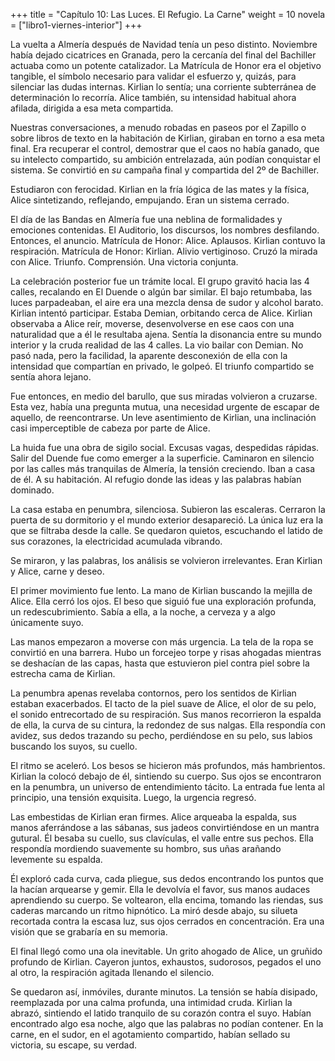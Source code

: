 +++
title = "Capítulo 10: Las Luces. El Refugio. La Carne"
weight = 10
novela = ["libro1-viernes-interior"]
+++


La vuelta a Almería después de Navidad tenía un peso distinto. Noviembre había dejado cicatrices en Granada, pero la cercanía del final del Bachiller actuaba como un potente catalizador. La Matrícula de Honor era el objetivo tangible, el símbolo necesario para validar el esfuerzo y, quizás, para silenciar las dudas internas. Kirlian lo sentía; una corriente subterránea de determinación lo recorría. Alice también, su intensidad habitual ahora afilada, dirigida a esa meta compartida.

Nuestras conversaciones, a menudo robadas en paseos por el Zapillo o sobre libros de texto en la habitación de Kirlian, giraban en torno a esa meta final. Era recuperar el control, demostrar que el caos no había ganado, que su intelecto compartido, su ambición entrelazada, aún podían conquistar el sistema. Se convirtió en *su* campaña final y compartida del 2º de Bachiller.

Estudiaron con ferocidad. Kirlian en la fría lógica de las mates y la física, Alice sintetizando, reflejando, empujando. Eran un sistema cerrado.

El día de las Bandas en Almería fue una neblina de formalidades y emociones contenidas. El Auditorio, los discursos, los nombres desfilando. Entonces, el anuncio. Matrícula de Honor: Alice. Aplausos. Kirlian contuvo la respiración. Matrícula de Honor: Kirlian. Alivio vertiginoso. Cruzó la mirada con Alice. Triunfo. Comprensión. Una victoria conjunta.

La celebración posterior fue un trámite local. El grupo gravitó hacia las 4 calles, recalando en El Duende o algún bar similar. El bajo retumbaba, las luces parpadeaban, el aire era una mezcla densa de sudor y alcohol barato. Kirlian intentó participar. Estaba Demian, orbitando cerca de Alice. Kirlian observaba a Alice reír, moverse, desenvolverse en ese caos con una naturalidad que a él le resultaba ajena. Sentía la disonancia entre su mundo interior y la cruda realidad de las 4 calles. La vio bailar con Demian. No pasó nada, pero la facilidad, la aparente desconexión de ella con la intensidad que compartían en privado, le golpeó. El triunfo compartido se sentía ahora lejano.

Fue entonces, en medio del barullo, que sus miradas volvieron a cruzarse. Esta vez, había una pregunta mutua, una necesidad urgente de escapar de aquello, de reencontrarse. Un leve asentimiento de Kirlian, una inclinación casi imperceptible de cabeza por parte de Alice.

La huida fue una obra de sigilo social. Excusas vagas, despedidas rápidas. Salir del Duende fue como emerger a la superficie. Caminaron en silencio por las calles más tranquilas de Almería, la tensión creciendo. Iban a casa de él. A su habitación. Al refugio donde las ideas y las palabras habían dominado.

La casa estaba en penumbra, silenciosa. Subieron las escaleras. Cerraron la puerta de su dormitorio y el mundo exterior desapareció. La única luz era la que se filtraba desde la calle. Se quedaron quietos, escuchando el latido de sus corazones, la electricidad acumulada vibrando.

Se miraron, y las palabras, los análisis se volvieron irrelevantes. Eran Kirlian y Alice, carne y deseo.

El primer movimiento fue lento. La mano de Kirlian buscando la mejilla de Alice. Ella cerró los ojos. El beso que siguió fue una exploración profunda, un redescubrimiento. Sabía a ella, a la noche, a cerveza y a algo únicamente suyo.

Las manos empezaron a moverse con más urgencia. La tela de la ropa se convirtió en una barrera. Hubo un forcejeo torpe y risas ahogadas mientras se deshacían de las capas, hasta que estuvieron piel contra piel sobre la estrecha cama de Kirlian.

La penumbra apenas revelaba contornos, pero los sentidos de Kirlian estaban exacerbados. El tacto de la piel suave de Alice, el olor de su pelo, el sonido entrecortado de su respiración. Sus manos recorrieron la espalda de ella, la curva de su cintura, la redondez de sus nalgas. Ella respondía con avidez, sus dedos trazando su pecho, perdiéndose en su pelo, sus labios buscando los suyos, su cuello.

El ritmo se aceleró. Los besos se hicieron más profundos, más hambrientos. Kirlian la colocó debajo de él, sintiendo su cuerpo. Sus ojos se encontraron en la penumbra, un universo de entendimiento tácito. La entrada fue lenta al principio, una tensión exquisita. Luego, la urgencia regresó.

Las embestidas de Kirlian eran firmes. Alice arqueaba la espalda, sus manos aferrándose a las sábanas, sus jadeos convirtiéndose en un mantra gutural. Él besaba su cuello, sus clavículas, el valle entre sus pechos. Ella respondía mordiendo suavemente su hombro, sus uñas arañando levemente su espalda.

Él exploró cada curva, cada pliegue, sus dedos encontrando los puntos que la hacían arquearse y gemir. Ella le devolvía el favor, sus manos audaces aprendiendo su cuerpo. Se voltearon, ella encima, tomando las riendas, sus caderas marcando un ritmo hipnótico. La miró desde abajo, su silueta recortada contra la escasa luz, sus ojos cerrados en concentración. Era una visión que se grabaría en su memoria.

El final llegó como una ola inevitable. Un grito ahogado de Alice, un gruñido profundo de Kirlian. Cayeron juntos, exhaustos, sudorosos, pegados el uno al otro, la respiración agitada llenando el silencio.

Se quedaron así, inmóviles, durante minutos. La tensión se había disipado, reemplazada por una calma profunda, una intimidad cruda. Kirlian la abrazó, sintiendo el latido tranquilo de su corazón contra el suyo. Habían encontrado algo esa noche, algo que las palabras no podían contener. En la carne, en el sudor, en el agotamiento compartido, habían sellado su victoria, su escape, su verdad.